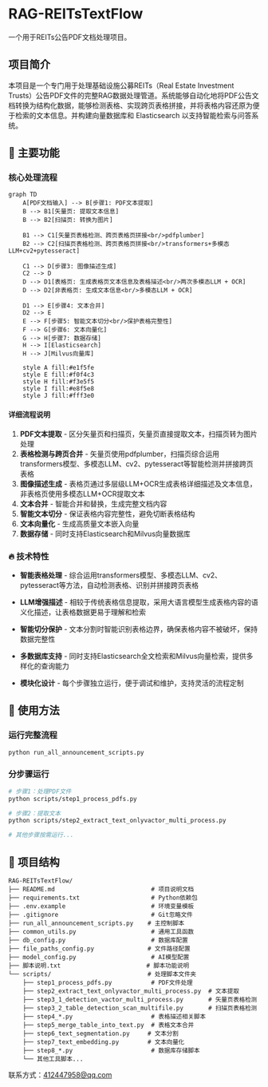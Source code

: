 # RAG-REITsTextFlow

一个用于REITs公告PDF文档处理项目。

## 项目简介

本项目是一个专门用于处理基础设施公募REITs（Real Estate Investment Trusts）公告PDF文件的完整RAG数据处理管道。系统能够自动化地将PDF公告文档转换为结构化数据，能够检测表格、实现跨页表格拼接，并将表格内容还原为便于检索的文本信息。并构建向量数据库和 Elasticsearch 以支持智能检索与问答系统。

## 🚀 主要功能

### 核心处理流程

```mermaid
graph TD
    A[PDF文档输入] --> B[步骤1: PDF文本提取]
    B --> B1[矢量页: 提取文本信息]
    B --> B2[扫描页: 转换为图片]
    
    B1 --> C1[矢量页表格检测、跨页表格页拼接<br/>pdfplumber]
    B2 --> C2[扫描页表格检测、跨页表格页拼接<br/>transformers+多模态LLM+cv2+pytesseract]
    
    C1 --> D[步骤3: 图像描述生成]
    C2 --> D
    D --> D1[表格页: 生成表格页文本信息及表格描述<br/>两次多模态LLM + OCR]
    D --> D2[非表格页: 生成文本信息<br/>多模态LLM + OCR]
    
    D1 --> E[步骤4: 文本合并]
    D2 --> E
    E --> F[步骤5: 智能文本切分<br/>保护表格完整性]
    F --> G[步骤6: 文本向量化]
    G --> H[步骤7: 数据存储]
    H --> I[Elasticsearch]
    H --> J[Milvus向量库]
    
    style A fill:#e1f5fe
    style E fill:#f0f4c3
    style H fill:#f3e5f5
    style I fill:#e8f5e8
    style J fill:#fff3e0
```

#### 详细流程说明

1. **PDF文本提取** - 区分矢量页和扫描页，矢量页直接提取文本，扫描页转为图片处理
2. **表格检测与跨页合并** - 矢量页使用pdfplumber，扫描页综合运用transformers模型、多模态LLM、cv2、pytesseract等智能检测并拼接跨页表格
3. **图像描述生成** - 表格页通过多层级LLM+OCR生成表格详细描述及文本信息，非表格页使用多模态LLM+OCR提取文本
4. **文本合并** - 智能合并和替换，生成完整文档内容
5. **智能文本切分** - 保证表格内容完整性，避免切断表格结构
6. **文本向量化** - 生成高质量文本嵌入向量
7. **数据存储** - 同时支持Elasticsearch和Milvus向量数据库

### 🔥 技术特性

- **智能表格处理** - 综合运用transformers模型、多模态LLM、cv2、pytesseract等方法，自动检测表格、识别并拼接跨页表格

- **LLM增强描述** - 相较于传统表格信息提取，采用大语言模型生成表格内容的语义化描述，让表格数据更易于理解和检索

- **智能切分保护** - 文本分割时智能识别表格边界，确保表格内容不被破坏，保持数据完整性

- **多数据库支持** - 同时支持Elasticsearch全文检索和Milvus向量检索，提供多样化的查询能力

- **模块化设计** - 每个步骤独立运行，便于调试和维护，支持灵活的流程定制


## 🚀 使用方法

### 运行完整流程
```bash
python run_all_announcement_scripts.py
```

### 分步骤运行
```bash
# 步骤1：处理PDF文件
python scripts/step1_process_pdfs.py

# 步骤2：提取文本
python scripts/step2_extract_text_onlyvactor_multi_process.py

# 其他步骤按需运行...
```

## 📁 项目结构

```
RAG-REITsTextFlow/
├── README.md                           # 项目说明文档
├── requirements.txt                    # Python依赖包
├── .env.example                        # 环境变量模板
├── .gitignore                          # Git忽略文件
├── run_all_announcement_scripts.py    # 主控制脚本
├── common_utils.py                     # 通用工具函数
├── db_config.py                        # 数据库配置
├── file_paths_config.py               # 文件路径配置
├── model_config.py                     # AI模型配置
├── 脚本说明.txt                        # 脚本功能说明
└── scripts/                           # 处理脚本文件夹
    ├── step1_process_pdfs.py           # PDF文件处理
    ├── step2_extract_text_onlyvactor_multi_process.py  # 文本提取
    ├── step3_1_detection_vactor_multi_process.py       # 矢量页表格检测
    ├── step3_2_table_detection_scan_multifile.py       # 扫描页表格检测
    ├── step4_*.py                      # 表格描述相关脚本
    ├── step5_merge_table_into_text.py  # 表格文本合并
    ├── step6_text_segmentation.py     # 文本分割
    ├── step7_text_embedding.py        # 文本向量化
    ├── step8_*.py                      # 数据库存储脚本
    └── 其他工具脚本...
```
联系方式：412447958@qq.com


